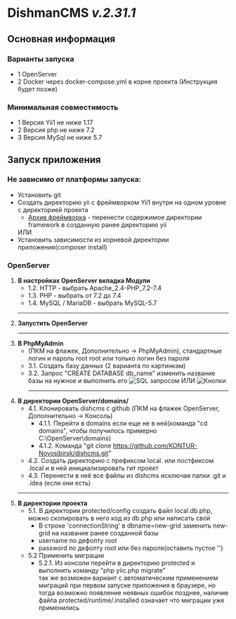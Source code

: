 # DishmanCMS *v.2.31.1*

## Основная информация

### Варианты запуска
- 1 OpenServer
- 2 Docker через docker-compose.yml в корне проекта (Инструкция будет позже)

### Минимальная совместимость
- 1 Версия Yii1 не ниже 1.17
- 2 Версия php не ниже 7.2
- 3 Версия MySql не ниже 5.7

## Запуск приложения
### Не зависимо от платформы запуска:

<ul>
   <li>Установить git</li>
   <li>Создать директорию yii с фреймворком Yii1 внутри на одном уровне с директорией проекта
      <ul>
         <li><a href="https://github.com/yiisoft/yii/releases/download/1.1.27/yii-1.1.27.8f9404.tar.gz">Архив фреймворка</a>
             - перенести содержимое директории framework в созданную ранее директорию yii</li>
      </ul>
   </li>
   ИЛИ
   <li>Установить зависимости из корневой директории приложения(composer install)</li>
</ul>

### OpenServer
1. **В настройках OpenServer вкладка Модули**
   - 1.2. HTTP - выбрать Apache_2.4-PHP_7.2-7.4
   - 1.3. PHP - выбрать от 7.2 до 7.4
   - 1.4. MySQL / MariaDB - выбрать MySQL-5.7
   <hr>
2. **Запустить OpenServer**
   <hr>
3. **В PhpMyAdmin**
   - (ПКМ на флажек, Дополнительно -> PhpMyAdmin), стандартные логин и пароль root root или только логин без пароля
   - 3.1. Создать базу данных (2 варианта по картинкам)
   - 3.2. Запрос "CREATE DATABASE db_name" изменить название базы на нужное и выполнить его
       ![SQL запросом](images/instruction/os_db_creating.png "phpmyadmin")
       ИЛИ
       ![Кнопки](images/instruction/os_db_creating_1.png "phpmyadmin")
      <hr>
4. **В директории OpenServer/domains/**
    - 4.1. Клонировать dishcms с github
      (ПКМ на флажек OpenServer, Дополнительно -> Консоль)
      - 4.1.1. Перейти в domains если еще не в ней(команда "cd domains", чтобы получилось примерно C:\OpenServer\domains)
      - 4.1.2. Команда "git clone https://github.com/KONTUR-Novosibirsk/dishcms.git"
    - 4.2. Создать директорию с префиксом local. или постфиксом .local и в ней инициализировать гит проект
    - 4.3. Перенести в неё все файлы из dishcms исключая папки .git и .idea (если они есть)
    <hr>
5. **В директории проекта**
    - 5.1. В директории protected/config создать файл local.db.php, можно скопировать в него код из db.php или написать свой
      - В строке 'connectionString' в dbname=new-grid заменить new-grid на название ранее созданной базы
      - username по дефолту root
      - password по дефолту root или без пароля(оставить пустое '')
    - 5.2 Применить миграции
      - 5.2.1. Из консоли перейти в директорию protected и выполнить команду "php yiic.php migrate"
      <br> так же возможен вариант с автоматическим применением миграций при первом запуске приложения в браузере, но тогда возможно появление неявных ошибок позднее,
      наличие файла protected/runtime/.installed означает что миграции уже применились

